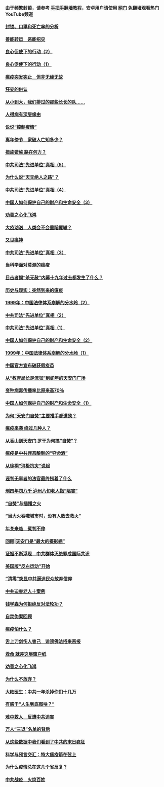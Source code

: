 #### 由于频繁封锁，请参考 [手把手翻墙教程](https://github.com/gfw-breaker/guides/wiki/)，安卓用户请使用 [网门](https://github.com/gfw-breaker/nogfw/blob/master/dl.md?t=03030300) 免翻墙观看热门YouTube频道 

#### [封锁、口罩和死亡率的分析](../pages/19/421495.md?t=03030300) 

#### [善能转运　恶能招灾](../pages/19/421334.md?t=03030300) 

#### [良心促使下的行动（2）](../pages/19/421361.md?t=03030300) 

#### [良心促使下的行动（1）](../pages/19/421302.md?t=03030300) 

#### [瘟疫突发突止　但非无缘无故](../pages/19/421281.md?t=03030300) 

#### [狂妄的供认](../pages/19/421199.md?t=03030300) 

#### [从小到大，我们排过的那些长长的队……](../pages/19/421243.md?t=03030300) 

#### [人得病有深层缘由](../pages/19/420864.md?t=03030300) 

#### [说说“控制疫情”](../pages/19/420831.md?t=03030300) 

#### [离年傍节　家破人亡知多少？](../pages/19/420563.md?t=03030300) 

#### [措施错施  路在何方？](../pages/19/420076.md?t=03030300) 

#### [中共司法“先进单位”真相（5）](../pages/19/419453.md?t=03030300) 

#### [为什么说“天无绝人之路”？](../pages/19/419618.md?t=03030300) 

#### [中共司法“先进单位”真相（4）](../pages/19/419452.md?t=03030300) 

#### [中国人如何保护自己的财产和生命安全（3）](../pages/19/419405.md?t=03030300) 

#### [劝善之心化飞鸿](../pages/19/418758.md?t=03030300) 

#### [大疫汹汹　人类会不会重蹈覆辙？](../pages/19/419691.md?t=03030300) 

#### [又见瘟神](../pages/19/419225.md?t=03030300) 

#### [中共司法“先进单位”真相（3）](../pages/19/419451.md?t=03030300) 

#### [当科学面对莫测的瘟疫](../pages/19/419625.md?t=03030300) 

#### [目击者揭“杀无赦”内幕十九年过去都发生了什么？](../pages/19/419617.md?t=03030300) 

#### [历史与现实：突然到来的瘟疫](../pages/19/419619.md?t=03030300) 

#### [1999年：中国法律体系崩解的分水岭（2）](../pages/19/419455.md?t=03030300) 

#### [中共司法“先进单位”真相（2）](../pages/19/419450.md?t=03030300) 

#### [中共司法“先进单位”真相（1）](../pages/19/419449.md?t=03030300) 

#### [中国人如何保护自己的财产和生命安全（2）](../pages/19/419404.md?t=03030300) 

#### [1999年：中国法律体系崩解的分水岭（1）](../pages/19/419454.md?t=03030300) 

#### [中国官方宣布破获假疫苗](../pages/19/419504.md?t=03030300) 

#### [从“教育局长是流氓”到蛇年的天安门广场](../pages/19/419470.md?t=03030300) 

#### [变种病毒传播率比原来高70％](../pages/19/419456.md?t=03030300) 

#### [中国人如何保护自己的财产和生命安全（1）](../pages/19/419403.md?t=03030300) 

#### [为何“天安门自焚”主要推手都遭殃？](../pages/19/419348.md?t=03030300) 

#### [瘟疫来袭 绕过几种人？](../pages/19/419349.md?t=03030300) 

#### [从香山到天安门 罗干为何搞“自焚”？](../pages/19/419270.md?t=03030300) 

#### [瘟疫是中共罪恶酿制的“夺命酒”](../pages/19/419223.md?t=03030300) 

#### [从徐栩“消极抗灾”说起](../pages/19/419224.md?t=03030300) 

#### [诬判无辜者的法官最终捞着了什么](../pages/19/419268.md?t=03030300) 

#### [刑四年罚八千 泸州八旬老人指“陷害”](../pages/19/419232.md?t=03030300) 

#### [“自焚”与插播之火](../pages/19/419226.md?t=03030300) 

#### [“当大火吞噬城市时，没有人敢去救火”](../pages/19/419077.md?t=03030300) 

#### [年关来临　冤判不停](../pages/19/419093.md?t=03030300) 

#### [回顾|天安门是“最大的摄影棚”](../pages/19/380866.md?t=03030300) 

#### [证据不断浮现　中共群体灭绝罪成国际共识](../pages/19/419031.md?t=03030300) 

#### [美国版“反右运动”开始](../pages/19/419030.md?t=03030300) 

#### [“清零”突显中共逼迫民众放弃信仰](../pages/19/418995.md?t=03030300) 

#### [中共迫害老人十案例](../pages/19/418831.md?t=03030300) 

#### [钱学森为何拒绝反对法轮功？](../pages/19/418905.md?t=03030300) 

#### [自焚伪案回顾](../pages/19/418799.md?t=03030300) 

#### [瘟疫怕什么？](../pages/19/418800.md?t=03030300) 

#### [舌上刀剑伤人害己　诽谤佛法招来恶报](../pages/19/418731.md?t=03030300) 

#### [救命 就差这层窗户纸](../pages/19/418706.md?t=03030300) 

#### [劝善之心化飞鸿](../pages/19/416766.md?t=03030300) 

#### [为什么不放弃？](../pages/19/418691.md?t=03030300) 

#### [大陆医生：中共一年杀掉你们十几万](../pages/19/418670.md?t=03030300) 

#### [有感于“人生到底图啥？”](../pages/19/418624.md?t=03030300) 

#### [难中救人　反遭中共迫害](../pages/19/418414.md?t=03030300) 

#### [万人“三退”名单的背后](../pages/19/418505.md?t=03030300) 

#### [从这些数据中我们看到了中共的末日疯狂](../pages/19/418420.md?t=03030300) 

#### [科学与预言交汇：特大瘟疫箭在弦上](../pages/19/418266.md?t=03030300) 

#### [为什么疫情总在这几个省反复？](../pages/19/418219.md?t=03030300) 

#### [中共战疫　火烧百姓](../pages/19/418220.md?t=03030300) 

